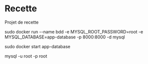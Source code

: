 # Recette
Projet de recette


sudo docker run --name bdd -e MYSQL_ROOT_PASSWORD=root -e MYSQL_DATABASE=app-database -p 8000:8000 -d mysql


sudo docker start app-database


mysql -u root -p root

